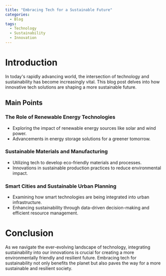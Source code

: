 ```yaml
---
title: "Embracing Tech for a Sustainable Future"
categories:
  - Blog
tags:
  - Technology
  - Sustainability
  - Innovation
---
```


# Introduction
In today's rapidly advancing world, the intersection of technology and sustainability has become increasingly vital. This blog post delves into how innovative tech solutions are shaping a more sustainable future.

## Main Points
### The Role of Renewable Energy Technologies
- Exploring the impact of renewable energy sources like solar and wind power.
- Advancements in energy storage solutions for a greener tomorrow.

### Sustainable Materials and Manufacturing
- Utilizing tech to develop eco-friendly materials and processes.
- Innovations in sustainable production practices to reduce environmental impact.

### Smart Cities and Sustainable Urban Planning
- Examining how smart technologies are being integrated into urban infrastructure.
- Enhancing sustainability through data-driven decision-making and efficient resource management.

# Conclusion
As we navigate the ever-evolving landscape of technology, integrating sustainability into our innovations is crucial for creating a more environmentally friendly and resilient future. Embracing tech for sustainability not only benefits the planet but also paves the way for a more sustainable and resilient society.